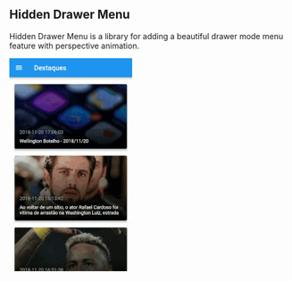 ## Hidden Drawer Menu

Hidden Drawer Menu is a library for adding a beautiful drawer mode menu feature with perspective animation.

![](images/hidden_drawer_menu1.gif)